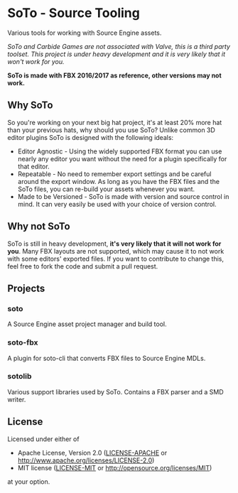 # SoTo - Source Tooling
Various tools for working with Source Engine assets.

*SoTo and Carbide Games are not associated with Valve, this is a third party
toolset.*
*This project is under heavy development and it is very likely that it won't work
for you.*

**SoTo is made with FBX 2016/2017 as reference, other versions may not work.**

## Why SoTo
So you're working on your next big hat project, it's at least 20% more hat than
your previous hats, why should you use SoTo? Unlike common 3D editor plugins
SoTo is designed with the following ideals:

- Editor Agnostic - Using the widely supported FBX format you can use nearly any
    editor you want without the need for a plugin specifically for that editor.
- Repeatable - No need to remember export settings and be careful around the
    export window. As long as you have the FBX files and the SoTo files, you can
    re-build your assets whenever you want.
- Made to be Versioned - SoTo is made with version and source control in mind.
    It can very easily be used with your choice of version control.

## Why **not** SoTo
SoTo is still in heavy development, **it's very likely that it will not work for
you**. Many FBX layouts are not supported, which may cause it to not work with
some editors' exported files. If you want to contribute to change this, feel
free to fork the code and submit a pull request.

## Projects

### soto
A Source Engine asset project manager and build tool.

### soto-fbx
A plugin for soto-cli that converts FBX files to Source Engine MDLs.

### sotolib
Various support libraries used by SoTo. Contains a FBX parser and a SMD writer.

## License
Licensed under either of
 * Apache License, Version 2.0 ([LICENSE-APACHE](LICENSE-APACHE) or http://www.apache.org/licenses/LICENSE-2.0)
 * MIT license ([LICENSE-MIT](LICENSE-MIT) or http://opensource.org/licenses/MIT)

at your option.
